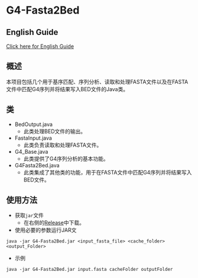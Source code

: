 # G4-Fasta2Bed

## English Guide
[Click here for English Guide](./README-EN.md)

## 概述
本项目包括几个用于基序匹配、序列分析、读取和处理FASTA文件以及在FASTA文件中匹配G4序列并将结果写入BED文件的Java类。

## 类
- BedOutput.java
    - 此类处理BED文件的输出。
- FastaInput.java
    - 此类负责读取和处理FASTA文件。
- G4_Base.java
    - 此类提供了G4序列分析的基本功能。
- G4Fasta2Bed.java
    - 此类集成了其他类的功能，用于在FASTA文件中匹配G4序列并将结果写入BED文件。

## 使用方法
- 获取`jar`文件
    - 在右侧的[Release](https://github.com/ngao2k/G4-Fasta2Bed/releases)中下载。
- 使用必要的参数运行JAR文
```
java -jar G4-Fasta2Bed.jar <input_fasta_file> <cache_folder>  <output_Folder>
```
- 示例
```
java -jar G4-Fasta2Bed.jar input.fasta cacheFolder outputFolder
```